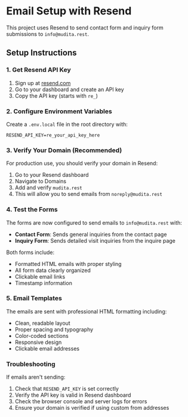# Email Setup with Resend

This project uses Resend to send contact form and inquiry form submissions to `info@mudita.rest`.

## Setup Instructions

### 1. Get Resend API Key

1. Sign up at [resend.com](https://resend.com)
2. Go to your dashboard and create an API key
3. Copy the API key (starts with `re_`)

### 2. Configure Environment Variables

Create a `.env.local` file in the root directory with:

```env
RESEND_API_KEY=re_your_api_key_here
```

### 3. Verify Your Domain (Recommended)

For production use, you should verify your domain in Resend:

1. Go to your Resend dashboard
2. Navigate to Domains
3. Add and verify `mudita.rest`
4. This will allow you to send emails from `noreply@mudita.rest`

### 4. Test the Forms

The forms are now configured to send emails to `info@mudita.rest` with:

- **Contact Form**: Sends general inquiries from the contact page
- **Inquiry Form**: Sends detailed visit inquiries from the inquire page

Both forms include:
- Formatted HTML emails with proper styling
- All form data clearly organized
- Clickable email links
- Timestamp information

### 5. Email Templates

The emails are sent with professional HTML formatting including:
- Clean, readable layout
- Proper spacing and typography
- Color-coded sections
- Responsive design
- Clickable email addresses

### Troubleshooting

If emails aren't sending:
1. Check that `RESEND_API_KEY` is set correctly
2. Verify the API key is valid in Resend dashboard
3. Check the browser console and server logs for errors
4. Ensure your domain is verified if using custom from addresses 